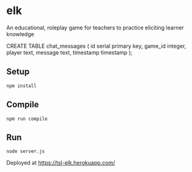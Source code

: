 # elk
An educational, roleplay game for teachers to practice eliciting learner knowledge

CREATE TABLE chat_messages (
 id serial primary key,
 game_id integer,
 player text,
 message text,
 timestamp timestamp
);

Setup
---
 
```
npm install
```
 
 
Compile
---
 
```
npm run compile 
```

Run
---
 
```
node server.js
```

Deployed at https://tsl-elk.herokuapp.com/